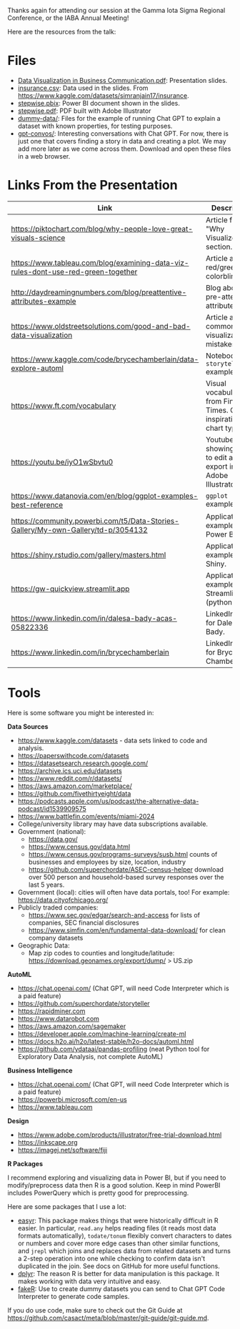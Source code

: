 Thanks again for attending our session at the Gamma Iota Sigma Regional Conference, or the IABA Annual Meeting!

Here are the resources from the talk:

# Files

- [Data Visualization in Business Communication.pdf](https://github.com/superchordate/gis-2023/blob/main/Data%20Visualization%20in%20Business%20Communication.pdf): Presentation slides.
- [insurance.csv](https://github.com/superchordate/gis-2023/blob/main/insurance.csv): Data used in the slides. From https://www.kaggle.com/datasets/simranjain17/insurance.
- [stepwise.pbix](https://github.com/superchordate/gis-2023/blob/main/stepwise.pbix): Power BI document shown in the slides. 
- [stepwise.pdf](https://github.com/superchordate/gis-2023/blob/main/stepwise.pdf): PDF built with Adobe Illustrator
- [dummy-data/](https://github.com/superchordate/gis-2023/dummy-data/): Files for the example of running Chat GPT to explain a dataset with known properties, for testing purposes. 
- [gpt-convos/](https://github.com/superchordate/gis-2023/gpt-convos/): Interesting conversations with Chat GPT. For now, there is just one that covers finding a story in data and creating a plot. We may add more later as we come across them. Download and open these files in a web browser. 

# Links From the Presentation

| Link      | Description |
| ----------- | ----------- |
| https://piktochart.com/blog/why-people-love-great-visuals-science | Article from "Why Visualize?" section. |
| https://www.tableau.com/blog/examining-data-viz-rules-dont-use-red-green-together | Article about red/green colorblindness. |
| http://daydreamingnumbers.com/blog/preattentive-attributes-example | Blog about pre-attentive attributes. |
| https://www.oldstreetsolutions.com/good-and-bad-data-visualization | Article about common data visualization mistakes. |
| https://www.kaggle.com/code/brycechamberlain/data-explore-automl | Notebook with `storyteller` example. |
| https://www.ft.com/vocabulary | Visual vocabulary from Financial Times. Good inspiration for chart types. |
| https://youtu.be/iyO1wSbvtu0 | Youtube video showing how to edit a PDF export in Adobe Illustrator. |
| https://www.datanovia.com/en/blog/ggplot-examples-best-reference | `ggplot` examples. |
| https://community.powerbi.com/t5/Data-Stories-Gallery/My-own-Gallery/td-p/3054132 | Application example: Power BI. |
| https://shiny.rstudio.com/gallery/masters.html | Application example: R Shiny. |
| https://gw-quickview.streamlit.app | Application example: Streamlit (python). |
| https://www.linkedin.com/in/dalesa-bady-acas-05822336 | LinkedIn page for Dalesa Bady. |
| https://www.linkedin.com/in/brycechamberlain | LinkedIn page for Bryce Chamberlain. |


# Tools

Here is some software you might be interested in:

**Data Sources**

* https://www.kaggle.com/datasets - data sets linked to code and analysis.
* https://paperswithcode.com/datasets
* https://datasetsearch.research.google.com/
* https://archive.ics.uci.edu/datasets
* https://www.reddit.com/r/datasets/
* https://aws.amazon.com/marketplace/
* https://github.com/fivethirtyeight/data
* https://podcasts.apple.com/us/podcast/the-alternative-data-podcast/id1539909575
* https://www.battlefin.com/events/miami-2024
* College/university library may have data subscriptions available.
* Government (national):
    - https://data.gov/
    - https://www.census.gov/data.html
    - https://www.census.gov/programs-surveys/susb.html counts of businesses and employees by size, location, industry
    - https://github.com/superchordate/ASEC-census-helper download over 500 person and household-based survey responses over the last 5 years. 
* Government (local): cities will often have data portals, too! For example: https://data.cityofchicago.org/
* Publicly traded companies:
    - https://www.sec.gov/edgar/search-and-access for lists of companies, SEC financial disclosures
    - https://www.simfin.com/en/fundamental-data-download/ for clean company datasets
* Geographic Data:
    - Map zip codes to counties and longitude/latitude: https://download.geonames.org/export/dump/ > US.zip

**AutoML**

* https://chat.openai.com/ (Chat GPT, will need Code Interpreter which is a paid feature)
* https://github.com/superchordate/storyteller
* https://rapidminer.com
* https://www.datarobot.com
* https://aws.amazon.com/sagemaker
* https://developer.apple.com/machine-learning/create-ml
* https://docs.h2o.ai/h2o/latest-stable/h2o-docs/automl.html 
* https://github.com/ydataai/pandas-profiling (neat Python tool for Exploratory Data Analysis, not complete AutoML)

**Business Intelligence**

* https://chat.openai.com/ (Chat GPT, will need Code Interpreter which is a paid feature)
* https://powerbi.microsoft.com/en-us
* https://www.tableau.com

**Design**

* https://www.adobe.com/products/illustrator/free-trial-download.html
* https://inkscape.org 
* https://imagej.net/software/fiji

**R Packages**

I recommend exploring and visualizing data in Power BI, but if you need to modify/preprocess data then R is a good solution. Keep in mind PowerBI includes PowerQuery which is pretty good for preprocessing. 

Here are some packages that I use a lot:

* [easyr](https://github.com/oliver-wyman-actuarial/easyr): This package makes things that were historically difficult in R easier. In particular, `read.any` helps reading files (it reads most data formats automatically), `todate/tonum` flexibly convert characters to dates or numbers and cover more edge cases than other similar functions, and `jrepl` which joins and replaces data from related datasets and turns a 2-step operation into one while checking to confirm data isn't duplicated in the join. See docs on GitHub for more useful functions. 
* [dplyr](https://github.com/tidyverse/dplyr): The reason R is better for data manipulation is this package. It makes working with data very intuitive and easy. 
* [fakeR](https://github.com/lhz1029/fakeR): Use to create dummy datasets you can send to Chat GPT Code Interpreter to generate code samples. 

If you do use code, make sure to check out the Git Guide at https://github.com/casact/meta/blob/master/git-guide/git-guide.md. 

